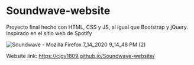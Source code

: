 # Soundwave-website

Proyecto final hecho con HTML, CSS y JS, al igual que Bootstrap y jQuery. Inspirado en el sitio web de Spotify

![Soundwave - Mozilla Firefox 7_14_2020 9_14_48 PM (2)](https://user-images.githubusercontent.com/57246901/87488924-08f4d800-c618-11ea-87b5-fca82c8f8eef.png)

Website link:
https://cjgv1809.github.io/Soundwave-website/
